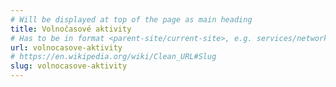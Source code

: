 ```yaml
---
# Will be displayed at top of the page as main heading
title: Volnočasové aktivity
# Has to be in format <parent-site/current-site>, e.g. services/network (notice missing slash at the beginning)
url: volnocasove-aktivity
# https://en.wikipedia.org/wiki/Clean_URL#Slug
slug: volnocasove-aktivity
---
```

